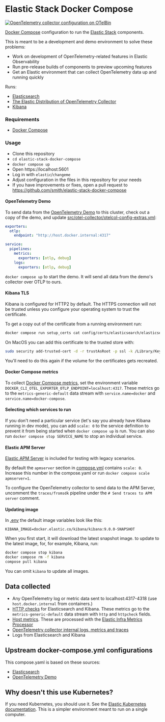 # Elastic Stack Docker Compose
[![OpenTelemetry collector configuration on OTelBin](https://www.otelbin.io/badges/collector-config)](https://www.otelbin.io/s/f508f8ba981f3e209723054e71d6bcfef478ed70)

[Docker Compose](https://docs.docker.com/compose/) configuration to run the [Elastic Stack](https://www.elastic.co/elastic-stack/) components.

This is meant to be a development and demo environment to solve these problems:

- Work on development of OpenTelemetry-related features in Elastic Observability
- Run pre-release builds of components to preview upcoming features
- Get an Elastic environment that can collect OpenTelemetry data up and running quickly

Runs:

* [Elasticsearch](https://www.elastic.co/elasticsearch)
* [The Elastic Distribution of OpenTelemetry Collector](https://github.com/elastic/opentelemetry)
* [Kibana](https://www.elastic.co/kibana)

### Requirements

* [Docker Compose](https://docs.docker.com/compose/)

### Usage

* Clone this repository
* `cd elastic-stack-docker-compose`
* `docker compose up`
* Open https://localhost:5601
* Log in with `elastic`/`changeme`
* Adjust configuration in the files in this repository for your needs
* If you have improvements or fixes, open a pull request to https://github.com/smith/elastic-stack-docker-compose

#### OpenTelemetry Demo

To send data from the [OpenTelemetry Demo](https://opentelemetry.io/ecosystem/demo/) to this cluster, check out a copy of the demo, and update [src/otel-collector/otelcol-config-extras.yml](https://github.com/open-telemetry/opentelemetry-demo/blob/main/src/otel-collector/otelcol-config-extras.yml]):

```yaml
exporters:
  otlp:
    endpoint: "http://host.docker.internal:4317"

service:
  pipelines:
    metrics:
      exporters: [otlp, debug]
    logs:
      exporters: [otlp, debug]
```

`docker compose up` to start the demo. It will send all data from the demo's collector over OTLP to ours.

#### Kibana TLS

Kibana is configured for HTTP2 by default. The HTTPS connection will not be trusted unless you configure your operating system to trust the certificate.

To get a copy out of the certificate from a running environment run:

```bash
docker compose run setup_certs cat config/certs/elasticsearch/elasticsearch.crt > cert
```

On MacOS you can add this certificate to the trusted store with:

```bash
sudo security add-trusted-cert -d -r trustAsRoot -p ssl -k /Library/Keychains/System.keychain cert
```

You'll need to do this again if the volume for the certificates gets recreated.

#### Docker Compose metrics

To collect [Docker Compose metrics](https://docs.docker.com/engine/cli/otel/), set the environment variable `DOCKER_CLI_OTEL_EXPORTER_OTLP_ENDPOINT=localhost:4317`. These metrics go to the `metrics-generic-default` data stream with `service.name=docker` and `service.name=docker-compose`.

#### Selecting which services to run

If you don't need a particular service (let's say you already have Kibana running in dev mode), you can add `scale: 0` to the service definition to prevent it from being started when `docker compose up` is run. You can also run `docker compose stop SERVICE_NAME` to stop an individual service.

#### Elastic APM Server

[Elastic APM Server](https://www.elastic.co/guide/en/observability/current/apm-getting-started-apm-server.html#apm-setup-apm-server-binary) is included for testing with legacy scenarios.

By default the `apmserver` section in [compose.yml](./compose.yaml) contains `scale: 0`. Increase this number in the compose.yaml or run `docker compose scale apmserver=1`.

To configure the OpenTelemetry collector to send data to the APM Server, uncomment the `traces/fromsdk` pipeline under the `# Send traces to APM server` comment.

#### Updating image

In [.env](./env) the default image variables look like this:

```
KIBANA_IMAGE=docker.elastic.co/kibana/kibana:9.0.0-SNAPSHOT
```

When you first start, it will download the latest snapshot image. to update to the latest image, for, for example, Kibana, run:

```bash
docker compose stop kibana
docker compose rm -f kibana
compose pull kibana
```

You can omit `kibana` to update all images.

## Data collected

* Any OpenTelemetry log or metric data sent to localhost:4317-4318 (use `host.docker.internal` from containers.)
* [HTTP checks](https://github.com/open-telemetry/opentelemetry-collector-contrib/blob/main/receiver/httpcheckreceiver/README.md) for Elasticsearch and Kibana. These metrics go to the `metrics-generic-default` data stream with `http` and `httpcheck` fields.
* [Host metrics](https://github.com/open-telemetry/opentelemetry-collector-contrib/tree/main/receiver/hostmetricsreceiver). These are processed with the [Elastic Infra Metrics Processor](https://github.com/elastic/opentelemetry-collector-components/blob/main/processor/elasticinframetricsprocessor/README.md)
* [OpenTelemetry collector internal logs, metrics and traces](https://opentelemetry.io/docs/collector/internal-telemetry/)
* Logs from Elasticsearch and Kibana

## Upstream docker-compose.yml configurations

This compose.yaml is based on these sources:

* [Elasticsearch](https://github.com/elastic/elasticsearch/blob/8b09e9119d17dcf82a67aaefdcd5ce224a5c8598/docs/reference/setup/install/docker/docker-compose.yml)
* [OpenTelemetry Demo](https://github.com/elastic/opentelemetry-demo/blob/main/docker-compose.yml)

## Why doesn't this use Kubernetes?

If you need Kubernetes, you should use it. See the [Elastic Kubernetes documentation](https://www.elastic.co/guide/en/cloud-on-k8s/current/k8s-deploy-elasticsearch.html). This is a simpler environment meant to run on a single computer.

